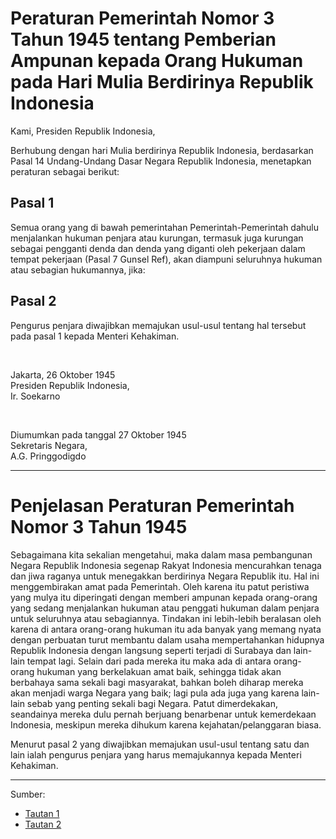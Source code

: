 # Peraturan Pemerintah Nomor 3 Tahun 1945 tentang Pemberian Ampunan kepada Orang Hukuman pada Hari Mulia Berdirinya Republik Indonesia

Kami, Presiden Republik Indonesia,

Berhubung dengan hari Mulia berdirinya Republik Indonesia, berdasarkan Pasal 14 Undang-Undang Dasar Negara Republik Indonesia, menetapkan peraturan sebagai berikut:

## Pasal 1
Semua orang yang di bawah pemerintahan Pemerintah-Pemerintah dahulu menjalankan hukuman penjara atau kurungan, termasuk juga kurungan sebagai pengganti denda dan denda yang diganti oleh pekerjaan dalam tempat pekerjaan (Pasal 7 Gunsel Ref), akan diampuni seluruhnya hukuman atau sebagian hukumannya, jika:

## Pasal 2
Pengurus penjara diwajibkan memajukan usul-usul tentang hal tersebut pada pasal 1 kepada Menteri Kehakiman.

</br>

Jakarta, 26 Oktober 1945 </br>
Presiden Republik Indonesia, </br>
Ir. Soekarno

</br>

Diumumkan pada tanggal 27 Oktober 1945 </br>
Sekretaris Negara, </br>
A.G. Pringgodigdo

---

# Penjelasan Peraturan Pemerintah Nomor 3 Tahun 1945

Sebagaimana kita sekalian mengetahui, maka dalam masa pembangunan Negara Republik Indonesia segenap Rakyat Indonesia mencurahkan tenaga dan jiwa raganya untuk menegakkan berdirinya Negara Republik itu. Hal ini menggembirakan amat pada Pemerintah. Oleh karena itu patut peristiwa yang mulya itu diperingati dengan memberi ampunan kepada orang-orang yang sedang menjalankan hukuman atau penggati hukuman dalam penjara untuk seluruhnya atau sebagiannya. Tindakan ini lebih-lebih beralasan oleh karena di antara orang-orang hukuman itu ada banyak yang memang nyata dengan perbuatan turut membantu dalam usaha mempertahankan hidupnya Republik Indonesia dengan langsung seperti terjadi di Surabaya dan lain-lain tempat lagi. Selain dari pada mereka itu maka ada di antara orang-orang hukuman yang berkelakuan amat baik, sehingga tidak akan berbahaya sama sekali bagi masyarakat, bahkan boleh diharap mereka akan menjadi warga Negara yang baik; lagi pula ada juga yang karena lain-lain sebab yang penting sekali bagi Negara. Patut dimerdekakan, seandainya mereka dulu pernah berjuang benarbenar untuk kemerdekaan Indonesia, meskipun mereka dihukum karena kejahatan/pelanggaran biasa.

Menurut pasal 2 yang diwajibkan memajukan usul-usul tentang satu dan
lain ialah pengurus penjara yang harus memajukannya kepada Menteri
Kehakiman.

---

Sumber:
* [Tautan 1](https://jdihn.go.id/search/all-categories/detail/834008)
* [Tautan 2](https://jdihn.go.id/file/download/MTk0NXBwMDAzLnBkZg==)
